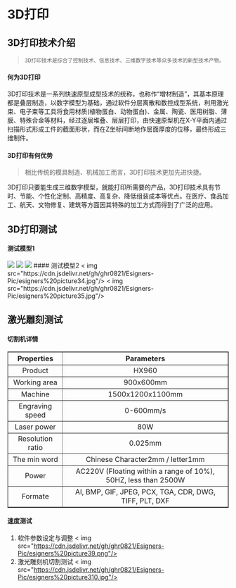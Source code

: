 # 3D打印



## 3D打印技术介绍

> ```
> 3D打印技术是综合了控制技术、信息技术、三维数字技术等众多技术的新型技术产物。
> ```



#### 何为3D打印

3D打印技术是一系列快速原型成型技术的统称，也称作“增材制造”，其基本原理都是叠层制造，以数字模型为基础，通过软件分层离散和数控成型系统，利用激光束、电子束等工具将食用材质(植物蛋白、动物蛋白)、金属、陶瓷、医用树脂、薄膜、特殊合金等材料，经过逐层堆叠、层层打印，由快速原型机在X-Y平面内通过扫描形式形成工件的截面形状，而在Z坐标间断地作层面厚度的位移，最终形成三维制件。



#### 3D打印有何优势

> 相比传统的模具制造、机械加工而言，3D打印技术更加先进快捷。

3D打印只要能生成三维数字模型，就能打印所需要的产品，3D打印技术具有节时、节能、个性化定制、高精度、高复杂、降低组装成本等优点。在医疗、食品加工、航天、文物修复、建筑等方面因其特殊的加工方式而得到了广泛的应用。


## 3D打印测试
#### 测试模型1
<img src="https://cdn.jsdelivr.net/gh/ghr0821/Esigners-Pic/esigners%20picture31.jpg"/>
<img src="https://cdn.jsdelivr.net/gh/ghr0821/Esigners-Pic/esigners%20picture32.jpg"/>
<img src="https://cdn.jsdelivr.net/gh/ghr0821/Esigners-Pic/esigners%20picture33.jpg"/>
#### 测试模型2
< img src="https://cdn.jsdelivr.net/gh/ghr0821/Esigners-Pic/esigners%20picture34.jpg"/>
< img src="https://cdn.jsdelivr.net/gh/ghr0821/Esigners-Pic/esigners%20picture35.jpg"/>


## 激光雕刻测试



#### 切割机详情
<table border="1" style="margin:auto;text-align:center">
<tr>
<th> Properties </th>
<th> Parameters </th>
</tr>
<tr>
<td> Product </td>
<td> HX960 </td>
</tr>
<tr>
<td> Working area </td>
<td> 900x600mm </td>
</tr>
<tr>
<td> Machine </td>
<td> 1500x1200x1100mm </td>
</tr>
<tr>
<td> Engraving speed </td>
<td> 0-600mm/s </td>
</tr>
<tr>
<td> Laser power </td>
<td> 80W </td>
</tr>
<tr>
<td> Resolution ratio </td>
<td> 0.025mm </td>
</tr>
<tr>
<td> The min word </td>
<td> Chinese Character2mm / letter1mm </td>
</tr>
<tr>
<td> Power </td>
<td> AC220V (Floating within a range of 10%), 50HZ, less than 2500W </td>
</tr>
<tr>
<td> Formate </td>
<td> AI, BMP, GIF, JPEG, PCX, TGA, CDR, DWG, TIFF, PLT, DXF </td>
</tr>
</table>
</style>

#### 速度测试

1. 软件参数设定与调整
< img src="https://cdn.jsdelivr.net/gh/ghr0821/Esigners-Pic/esigners%20picture39.png"/>
2. 激光雕刻机切割测试
< img src="https://cdn.jsdelivr.net/gh/ghr0821/Esigners-Pic/esigners%20picture310.jpg"/>
